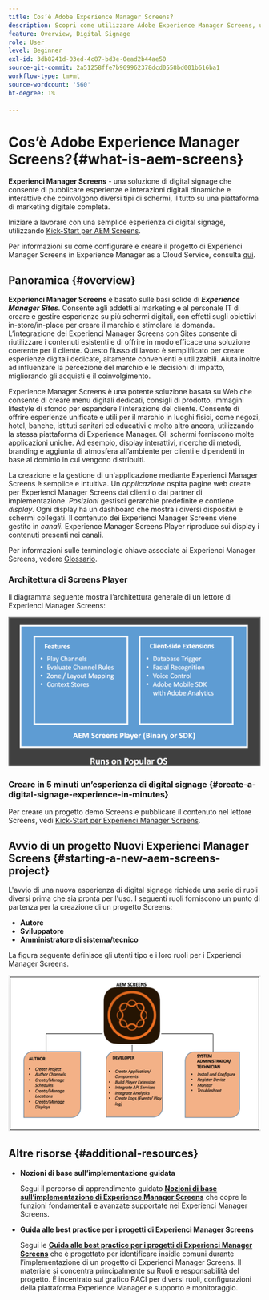 ```yaml
---
title: Cos’è Adobe Experience Manager Screens?
description: Scopri come utilizzare Adobe Experience Manager Screens, una soluzione di digital signage, per pubblicare esperienze e interazioni digitali dinamiche e interattive che coinvolgono diversi tipi di schermi, il tutto su una piattaforma di marketing digitale completa.
feature: Overview, Digital Signage
role: User
level: Beginner
exl-id: 3db8241d-03ed-4c87-bd3e-0ead2b44ae50
source-git-commit: 2a51258ffe7b969962378dcd0558bd001b616ba1
workflow-type: tm+mt
source-wordcount: '560'
ht-degree: 1%

---
```


# Cos’è Adobe Experience Manager Screens?{#what-is-aem-screens}

**Experienci Manager Screens** - una soluzione di digital signage che consente di pubblicare esperienze e interazioni digitali dinamiche e interattive che coinvolgono diversi tipi di schermi, il tutto su una piattaforma di marketing digitale completa.

Iniziare a lavorare con una semplice esperienza di digital signage, utilizzando [Kick-Start per AEM Screens](kickstart-for-aem-screens.md).

Per informazioni su come configurare e creare il progetto di Experienci Manager Screens in Experience Manager as a Cloud Service, consulta [qui](https://experienceleague.adobe.com/it/docs/experience-manager-screens/using/about-guide).

## Panoramica {#overview}

**Experienci Manager Screens** è basato sulle basi solide di ***Experience Manager Sites***. Consente agli addetti al marketing e al personale IT di creare e gestire esperienze su più schermi digitali, con effetti sugli obiettivi in-store/in-place per creare il marchio e stimolare la domanda. L’integrazione dei Experienci Manager Screens con Sites consente di riutilizzare i contenuti esistenti e di offrire in modo efficace una soluzione coerente per il cliente. Questo flusso di lavoro è semplificato per creare esperienze digitali dedicate, altamente convenienti e utilizzabili. Aiuta inoltre ad influenzare la percezione del marchio e le decisioni di impatto, migliorando gli acquisti e il coinvolgimento.

Experience Manager Screens è una potente soluzione basata su Web che consente di creare menu digitali dedicati, consigli di prodotto, immagini lifestyle di sfondo per espandere l&#39;interazione del cliente. Consente di offrire esperienze unificate e utili per il marchio in luoghi fisici, come negozi, hotel, banche, istituti sanitari ed educativi e molto altro ancora, utilizzando la stessa piattaforma di Experience Manager. Gli schermi forniscono molte applicazioni uniche. Ad esempio, display interattivi, ricerche di metodi, branding e aggiunta di atmosfera all’ambiente per clienti e dipendenti in base al dominio in cui vengono distribuiti.

La creazione e la gestione di un&#39;applicazione mediante Experienci Manager Screens è semplice e intuitiva. Un *applicazione* ospita pagine web create per Experienci Manager Screens dai clienti o dai partner di implementazione. *Posizioni* gestisci gerarchie predefinite e contiene *display*. Ogni display ha un dashboard che mostra i diversi dispositivi e schermi collegati. Il contenuto dei Experienci Manager Screens viene gestito in *canali*. Experience Manager Screens Player riproduce sui display i contenuti presenti nei canali.

Per informazioni sulle terminologie chiave associate ai Experienci Manager Screens, vedere [Glossario](screens-glossary.md).

### Architettura di Screens Player

Il diagramma seguente mostra l’architettura generale di un lettore di Experienci Manager Screens:

![chlimage_1-29](assets/chlimage_1-29.png)

### Creare in 5 minuti un’esperienza di digital signage {#create-a-digital-signage-experience-in-minutes}

Per creare un progetto demo Screens e pubblicare il contenuto nel lettore Screens, vedi [Kick-Start per Experienci Manager Screens](kickstart-for-aem-screens.md).

## Avvio di un progetto Nuovi Experienci Manager Screens {#starting-a-new-aem-screens-project}

L&#39;avvio di una nuova esperienza di digital signage richiede una serie di ruoli diversi prima che sia pronta per l&#39;uso. I seguenti ruoli forniscono un punto di partenza per la creazione di un progetto Screens:

* **Autore**
* **Sviluppatore**
* **Amministratore di sistema/tecnico**

La figura seguente definisce gli utenti tipo e i loro ruoli per i Experienci Manager Screens.

![chlimage_1-30](assets/chlimage_1-30.png)


## Altre risorse {#additional-resources}

* **Nozioni di base sull’implementazione guidata**

  Segui il percorso di apprendimento guidato **[Nozioni di base sull’implementazione di Experience Manager Screens](https://experienceleague.adobe.com/?launch=AEM-7a)** che copre le funzioni fondamentali e avanzate supportate nei Experienci Manager Screens.

* **Guida alle best practice per i progetti di Experienci Manager Screens**

  Segui le **[Guida alle best practice per i progetti di Experienci Manager Screens](/help/using/about-guide.md)** che è progettato per identificare insidie comuni durante l’implementazione di un progetto di Experienci Manager Screens. Il materiale si concentra principalmente su Ruoli e responsabilità del progetto. È incentrato sul grafico RACI per diversi ruoli, configurazioni della piattaforma Experience Manager e supporto e monitoraggio.

<!-- DEAD LINK * **New Adobe Customer Support Experience**

   Follow **[Customer One for Enterprise Help](https://docs.adobe.com/content/help/en/customer-one/using/home.htmlhome.html#)** to learn more about Admin Console Support tickets. -->
